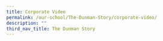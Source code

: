```yaml
---
title: Corporate Video
permalink: /our-school/The-Dunman-Story/corporate-video/
description: ""
third_nav_title: The Dunman Story
---
```

